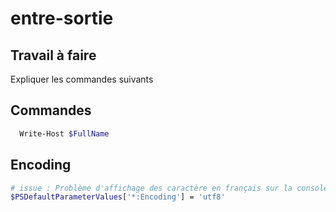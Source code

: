 # entre-sortie

## Travail à faire 

Expliquer les commandes suivants

## Commandes 

```bash
  Write-Host $FullName
```


## Encoding

```bash
# issue : Problème d'affichage des caractère en français sur la console
$PSDefaultParameterValues['*:Encoding'] = 'utf8'

```